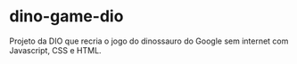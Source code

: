 # dino-game-dio

Projeto da DIO que recria o jogo do dinossauro do Google sem internet com Javascript, CSS e HTML.
